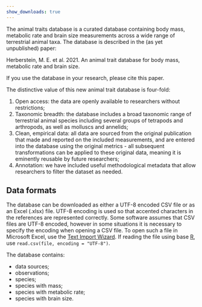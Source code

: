 ```yaml
---
show_downloads: true
---
```


The animal traits database is a curated database containing body mass, metabolic rate and brain size measurements across a wide range of terrestrial animal taxa. The database is described in the (as yet unpublished) paper:

Herberstein, M. E. et al. 2021. An animal trait database for body mass, metabolic rate and brain size.

If you use the database in your research, please cite this paper.

The distinctive value of this new animal trait database is four-fold:
<ol class="descr-list">
  <li>Open access: the data are openly available to researchers without restrictions; </li>
  <li>Taxonomic breadth: the database includes a broad taxonomic range of terrestrial animal species including several groups of tetrapods and arthropods, as well as molluscs and annelids; </li>
  <li>Clean, empirical data: all data are sourced from the original publication that made and reported on the included measurements, and are entered into the database using the original metrics - all subsequent transformations can be applied to these original data, meaning it is eminently reusable by future researchers; </li>
  <li>Annotation: we have included useful methodological metadata that allow researchers to filter the dataset as needed.</li>
</ol>

## Data formats

The database can be downloaded as either a UTF-8 encoded CSV file or as an Excel (.xlsx) file. UTF-8 encoding is used so that accented characters in the references are represented correctly. Some software assumes that CSV files are UTF-8 encoded, however in some situations it is necessary to specify the encoding when opening a CSV file. To open such a file in Microsoft Excel, use the [Text Import Wizard](https://support.microsoft.com/en-us/office/text-import-wizard-c5b02af6-fda1-4440-899f-f78bafe41857). If reading the file using base [R](https://www.r-project.org/), use `read.csv(file, encoding = "UTF-8")`.

<div>
The database contains:
<ul class="descr-list">
  <li><span class="count" id="sources"></span> data sources;</li>
  <li><span class="count" id="observations"></span> observations;</li>
  <li><span class="count" id="species"></span> species;</li>
  <li><span class="count" id="mass"></span> species with mass;</li>
  <li><span class="count" id="metabolicrate"></span> species with metabolic rate;</li>
  <li><span class="count" id="brainsize"></span> species with brain size.</li>
</ul>
</div>



<script type = "text/javascript">
// Get some database statistics and enter them into the page
// Note that this doesn't work when running locally
let url = "{{ site.csv_url | absolute_url }}";
Papa.parse(url, {
    download: true,
    header: true,
    worker: true,
    complete: function(results) {
        let species = new Set();
        let mass = new Set();
        let mr = new Set();
        let brain = new Set();
        let sources = new Set();
        let observations = 0;
        results.data.forEach(row => {
            if (row.inTextReference !== undefined) sources.add(row.inTextReference);
            if (row.phylum !== undefined) observations++;
            if (row.species !== undefined) {
                species.add(row.species);
                if (row.mass || row.mass == "0") mass.add(row.species);
                if (row["metabolic rate"] || row["metabolic rate"] == "0") mr.add(row.species);
                if (row["brain size"] || row["brain size"] == "0") brain.add(row.species);
            }
        });
        document.getElementById("sources").innerHTML = sources.size;
        document.getElementById("observations").innerHTML = observations;
        document.getElementById("species").innerHTML = species.size;
        document.getElementById("mass").innerHTML = mass.size;
        document.getElementById("metabolicrate").innerHTML = mr.size;
        document.getElementById("brainsize").innerHTML = brain.size;
    }
});
</script>

